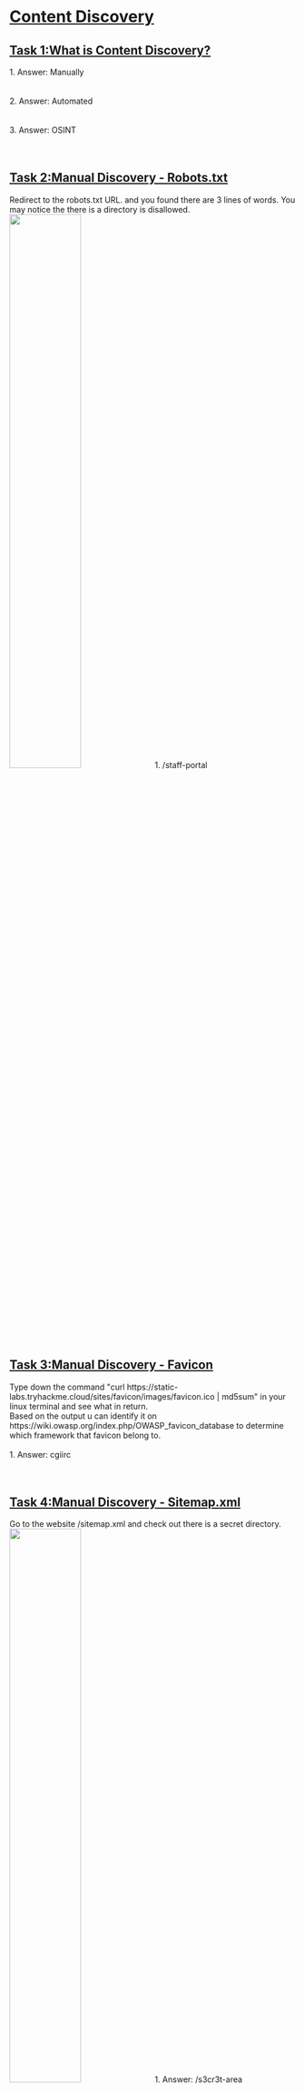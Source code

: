 <h1><ins>Content Discovery</ins></h1>
<h2><ins>Task 1:What is Content Discovery?</ins></h2>
1. Answer: Manually<br><br><br>
2. Answer: Automated<br><br><br>
3. Answer: OSINT<br><br><br>

<h2><ins>Task 2:Manual Discovery - Robots.txt</ins></h2>
Redirect to the robots.txt URL. and you found there are 3 lines of words. You may notice the there is a directory is disallowed.<br>
<img src=https://user-images.githubusercontent.com/78288358/169673779-e0b59e57-125f-4d5e-8b1a-376be2e469db.png style="width:50%; height:50%">
1. /staff-portal<br><br><br>


<h2><ins>Task 3:Manual Discovery - Favicon</ins></h2>
Type down the command "curl https://static-labs.tryhackme.cloud/sites/favicon/images/favicon.ico | md5sum" in your linux terminal and see what in return.<br>
Based on the output u can identify it on https://wiki.owasp.org/index.php/OWASP_favicon_database to determine which framework that favicon belong to.<br><br>
1. Answer: cgiirc<br><br><br>

<h2><ins>Task 4:Manual Discovery - Sitemap.xml</ins></h2>
Go to the website /sitemap.xml and check out there is a secret directory. <br>
<img src=https://user-images.githubusercontent.com/78288358/169673802-a6c8e1d6-27ee-4383-887c-5da09aace289.png style="width:50%; height:50%;">
1. Answer: /s3cr3t-area <br><br><br>

<h2><ins>Task 5:Manual Discovery - HTTP Headers</ins></h2>
Type down the command "curl http://IP ADDRESS OF YOUR MACHINE -v" to retrieve the flag.<br>
<img src=https://user-images.githubusercontent.com/78288358/169674232-024c5da5-ccc3-4996-b8e3-da68ad675447.png style="width:50%; height:50%;">
1. Answer: THM{HEADER_FLAG}<br><br><br>

<h2><ins>Task 6:Manual Discovery - Framework Stack</ins></h2>
<img src=https://user-images.githubusercontent.com/78288358/169674219-0d66e563-9a9e-4122-99c7-8288586cb1d5.png style="width:50%; height:50%;">
<img src=https://user-images.githubusercontent.com/78288358/169674223-47aa860c-e3fc-438e-a961-f468372bc82c.png style="width:50%; height:50%;">
1. Answer: THM{CHANGE_DEFAULT_CREDENTIALS} <br><br><br>

<h2><ins>Task 7:OSINT - Google Hacking / Dorking</ins></h2>
1. Answer: site:<br><br><br>

<h2><ins>Task 8:OSINT - Wappalyzer</ins></h2>
1. Answer: Wappalyzer<br><br><br>

<h2><ins>Task 9:OSINT - Wayback Machine</ins></h2>
1. Answer: https://archive.org/web/ <br><br><br>

<h2><ins>Task 10:OSINT - GitHub</ins></h2>
<h2><ins>Task 11:OSINT - S3 Buckets</ins></h2>
<h2><ins>Task 12:Automated Discovery</ins></h2>

